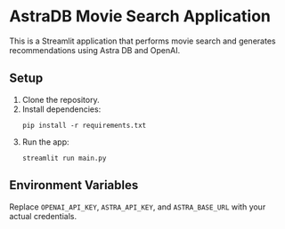 # AstraDB Movie Search Application

This is a Streamlit application that performs movie search and generates recommendations using Astra DB and OpenAI.

## Setup

1. Clone the repository.
2. Install dependencies:
   ```
   pip install -r requirements.txt
   ```
3. Run the app:
   ```
   streamlit run main.py
   ```

## Environment Variables

Replace `OPENAI_API_KEY`, `ASTRA_API_KEY`, and `ASTRA_BASE_URL` with your actual credentials.

